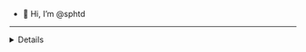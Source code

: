 - 👋 Hi, I’m @sphtd
<!---
sphtd/sphtd is a ✨ special ✨ repository because its `README.md` (this file) appears on your GitHub profile.
You can click the Preview link to take a look at your changes.
--->

---

<details>

![Engin`s GitHub stats](https://github-readme-stats.vercel.app/api?username=sphtd&show_icons=true&theme=radical)

</details>
